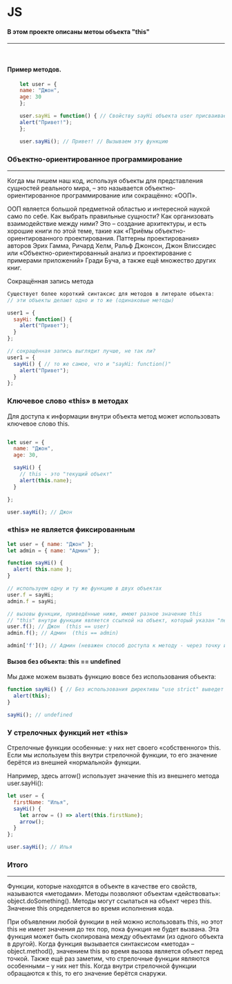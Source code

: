 #   JS
#### В этом проекте описаны метоы объекта "this" 

<hr>


<br>


#### Пример методов.

```js
    let user = {
    name: "Джон",
    age: 30
    };

    user.sayHi = function() { // Свойству sayHi объекта user присваиваем функцию которая выводит сообщение "Привет!" 
    alert("Привет!");
    };

    user.sayHi(); // Привет! // Вызываем эту функцию
```

### Объектно-ориентированное программирование
<hr>

Когда мы пишем наш код, используя объекты для представления сущностей реального мира, – это называется объектно-ориентированное программирование или сокращённо: «ООП».

ООП является большой предметной областью и интересной наукой само по себе. Как выбрать правильные сущности? Как организовать взаимодействие между ними? Это – создание архитектуры, и есть хорошие книги по этой теме, такие как «Приёмы объектно-ориентированного проектирования. Паттерны проектирования» авторов Эрих Гамма, Ричард Хелм, Ральф Джонсон, Джон Влиссидес или «Объектно-ориентированный анализ и проектирование с примерами приложений» Гради Буча, а также ещё множество других книг.

Сокращённая запись метода
```js
Существует более короткий синтаксис для методов в литерале объекта:
// эти объекты делают одно и то же (одинаковые методы)

user1 = {
  sayHi: function() {
    alert("Привет");
  }
};

// сокращённая запись выглядит лучше, не так ли?
user1 = {
  sayHi() { // то же самое, что и "sayHi: function()"
    alert("Привет");
  }
};
```

### Ключевое слово «this» в методах

Для доступа к информации внутри объекта метод может использовать ключевое слово this.

```js

let user = {
  name: "Джон",
  age: 30,

  sayHi() {
    // this - это "текущий объект"
    alert(this.name);
  }

};

user.sayHi(); // Джон

```


### «this» не является фиксированным
```js
let user = { name: "Джон" };
let admin = { name: "Админ" };

function sayHi() {
  alert( this.name );
}

// используем одну и ту же функцию в двух объектах
user.f = sayHi;
admin.f = sayHi;

// вызовы функции, приведённые ниже, имеют разное значение this
// "this" внутри функции является ссылкой на объект, который указан "перед точкой"
user.f(); // Джон  (this == user)
admin.f(); // Админ  (this == admin)

admin['f'](); // Админ (неважен способ доступа к методу - через точку или квадратные скобки)
```

#### Вызов без объекта: this == undefined

Мы даже можем вызвать функцию вовсе без использования объекта:
```js
function sayHi() { // Без использования директивы "use strict" выведет глобальный объект window. С этой директивой выведет undefined
  alert(this);
}

sayHi(); // undefined
```
### У стрелочных функций нет «this»

Стрелочные функции особенные: у них нет своего «собственного» this. Если мы используем this внутри стрелочной функции, то его значение берётся из внешней «нормальной» функции.

Например, здесь arrow() использует значение this из внешнего метода user.sayHi():
```js
let user = {
  firstName: "Илья",
  sayHi() {
    let arrow = () => alert(this.firstName);
    arrow();
  }
};

user.sayHi(); // Илья
```

### Итого
<hr>


Функции, которые находятся в объекте в качестве его свойств, называются «методами».
Методы позволяют объектам «действовать»: object.doSomething().
Методы могут ссылаться на объект через this.
Значение this определяется во время исполнения кода.

При объявлении любой функции в ней можно использовать this, но этот this не имеет значения 
до тех пор, пока функция не будет вызвана.
Эта функция может быть скопирована между объектами (из одного объекта в другой).
Когда функция вызывается синтаксисом «метода» – object.method(), значением this во время вызова 
является объект перед точкой.
Также ещё раз заметим, что стрелочные функции являются особенными – у них нет this. Когда внутри 
стрелочной функции обращаются к this, то его значение берётся снаружи.

